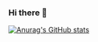 ### Hi there 👋

[![Anurag's GitHub stats](https://github-readme-stats.vercel.app/api?username=kridan-coder)](https://github.com/anuraghazra/github-readme-stats)
